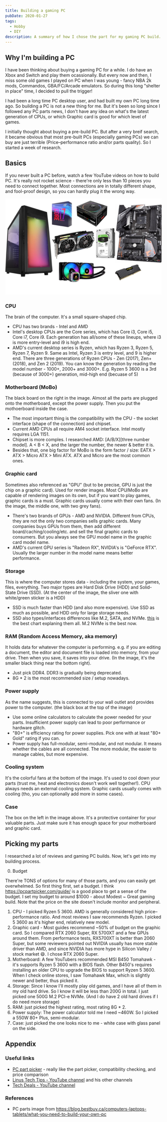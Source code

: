 ```yaml
---
title: Building a gaming PC
pubDate: 2020-01-27
tags:
  - Hobby
  - DIY
description: A summary of how I chose the part for my gaming PC build.
---
```


## Why I'm building a PC

I have been thinking about buying a gaming PC for a while. I do have an Xbox and Switch and play them ocassionally. But every now and then, I miss some old games I played on PC when I was young - fancy NBA 2k mods, Commandos, GBA/FC/Arcade emulators. So during this long "shelter in place" time, I decided to pull the trigger!


I had been a long time PC desktop user, and had built my own PC long time ago. So building a PC is not a new thing for me. But it's been so long since I followed any PC parts news, I don't have any idea on what's the latest generation of CPUs, or which Graphic card is good for which level of games.

I initially thought about buying a pre-build PC. But after a very breif search, it became obvious that most pre-built PCs (especially gaming PCs) we can buy are just terrible (Price–performance ratio and/or parts quality). So I started a week of research.

## Basics

If you never built a PC before, watch a few YouTube videos on how to build PC. It's really not rocket science - there're only less than 10 pieces you need to connect together. Most connections are in totally different shape, and fool-proof design, so you can hardly plug it the wrong way.

![pc parts](../assets/pc-parts.jpg)

### CPU

The brain of the computer. It's a small square-shaped chip.

- CPU has two brands - Intel and AMD
- Intel's desktop CPUs are the Core series, which has Core i3, Core i5, Core i7, Core i9. Each generation has all/some of these lineups, where i3 is more entry-level and i9 is high end.
- AMD's current desktop series is Ryzen, which has Ryzen 3, Ryzen 5, Ryzen 7, Ryzen 9. Same as Intel, Ryzen 3 is entry level, and 9 is higher end. There are three generations of Ryzen CPUs - Zen (2017), Zen+ (2018), and Zen 2 (2019). You can know the generation by reading the model number - 1000+, 2000+ and 3000+. E.g. Ryzen 5 3600 is a 3rd (because of 3000+) generation, mid-high end (becuase of 5)

### Motherboard (MoBo)

The black board on the right in the image. Almost all the parts are plugged onto the motherboard, except the power supply. Then you put the mothoerboard inside the case.

- The most important thing is the compatibility with the CPU - the socket interface (shape of the connection) and chipset.
- Current AMD CPUs all require AM4 socket interface. Intel mostly requires LGA 1151.
- Chipset is more comples. I researched AMD: [A/B/X][three number model]. A < B < X, and the larger the number, the newer & better it is.
- Besides that, one big factor for MoBo is the form factor / size: EATX > ATX > Micro ATX > Mini ATX. ATX and Micro are the most common ones.

### Graphic card

Sometimes also referenced as "GPU" (but to be precise, GPU is just the chip on a graphic card). Used for render images. Most CPU/MoBo are capable of rendering images on its own, but if you want to play games, graphic cards is a must. Graphic cards usually come with their own fans. (In the image, the middle one, with two grey fans).

- There's two brands of GPUs - AMD and NVIDIA. Different from CPUs, they are not the only two companies sells graphic cards. Many companies buys GPUs from them, then add different board/caching/cooling/etc. and sell the final graphic cards to consumers. But you always see the GPU model name in the graphic card model name.
- AMD's current GPU series is "Radeon RX", NVIDIA's is "GeForce RTX". Usually the larger number in the model name means better performance.

### Storage

This is where the computer stores data - including the system, your games, files, everything. Two major types are Hard Disk Drive (HDD) and Solid-State Drive (SSD). (At the center of the image, the sliver one with white/green sticker is a HDD)
  
- SSD is much faster than HDD (and also more expensive). Use SSD as much as possible, and HDD only for large storage needs.
- SSD also types/interfaces differences like M.2, SATA, and NVMe. [this](https://youtu.be/kx0ynC8Thlw?t=199) is the best chart explaning them all. M.2 NVMe is the best now.

### RAM (Random Access Memory, aka memory)

It holds data for whatever the computer is performing. e.g. if you are editing a document, the editor and document file is loaded into memory, from your drive. Then when you save, it saves into your drive. (In the image, it's the smaller black thing near the bottom right).

- Just pick DDR4. DDR3 is gradually being deprecated.
- 8G * 2 is the most recommended size / setup nowadays.

### Power supply

As the name suggests, this is connected to your wall outlet and provides power to the computer. (the black box at the top of the image)

- Use some online calculators to calculate the power needed for your parts. Insufficient power supply can lead to poor performance or hardware glitch.
- "80+" is efficiency rating for power supplies. Pick one with at least "80+ Gold" rating if you can.
- Power supply has full-modular, semi-modular, and not modular. It means whether the cables are all connected. The more modular, the easier to manage cables, but more expensive.

### Cooling system

It's the colorful fans at the bottom of the image. It's used to cool down your parts (trust me, heat and electronics doesn't work well together!). CPU always needs an external cooling system. Graphic cards usually comes with cooling (tho, you can optionally add more in some cases).

### Case

The box on the left in the image above. It's a protective container for your valuable parts. Just make sure it has enough space for your motherboard and graphic card.

## Picking my parts

I researched a lot of reviews and gaming PC builds. Now, let's get into my building process.

0. Budget

There're TONS of options for many of those parts, and you can easily get overwhelmed. So first thing first, set a budget. I think https://pcpartpicker.com/guide/ is a good place to get a sense of the budget. I set my budget to around $1000 - about Modest ~ Great gaming build. Note that the price on the site doesn't include monitor and peripheral.

1. CPU - I picked Ryzen 5 3600. AMD is generally considered high price–performance ratio. And most reviews I saw recommends Ryzen. I picked 5 3600 as it's higher end, relatively new model.
1. Graphic card - Most guides recommend ~50% of budget on the graphic card. So I compared RTX 2060 Super, RX 5700XT and a few GPUs around them. From performance tests, RX5700XT is better than 2060 Super, but some reviewers pointed out NVIDIA usually has more stable driver than AMD, and since NVIDIA has more hype in Silicon Valley / stock market :smile:. I chose RTX 2060 Super.
1. Motherboard: A few YouTubers recommended MSI B450 Tomahawk - it's supports Ryzen 5 3600 with a BIOS flash. Other B450's requires installing an older CPU to upgrade the BIOS to support Ryzen 5 3600. When I check online stores, I saw Tomahawk Max, which is slightly newer and better, thus picked it.
1. Storage: Since I know I'll mostly play old games, and I have all of them in my old hard drive. So I know it will be less than 200G in total. I just picked one 500G M.2 PCI-e NVMe. (And I do have 2 old hard drives if I do need more storage)
1. RAM: just picked the highest rating, most rating 8G * 2.
1. Power supply: The power calculator told me I need ~460W. So I picked a 550W 80+ Plus, semi-modular.
1. Case: just picked the one looks nice to me - white case with glass panel on the side.

## Appendix

### Useful links

- [PC part picker](https://pcpartpicker.com/) - really like the part picker, compatibility checking, and price comparison
- [Linus Tech Tips - YouTube channel](https://www.youtube.com/user/LinusTechTips) and his other channels
- [Tech Deals - YouTube channel](https://www.youtube.com/channel/UCCss3QxegBkF8BAetIo0qXA)

### References

- PC parts image from https://blog.bestbuy.ca/computers-laptops-tablets/what-you-need-to-build-your-own-pc
